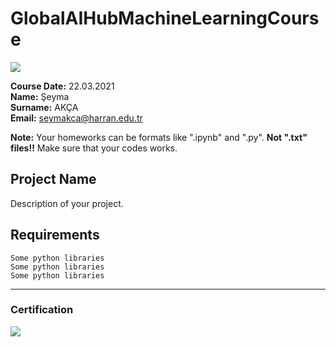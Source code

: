 # GlobalAIHubMachineLearningCourse
![](img/newlogo.png)

**Course Date:** 22.03.2021  
**Name:** Şeyma  
**Surname:** AKÇA  
**Email:** seymakca@harran.edu.tr  

**Note:** Your homeworks can be formats like ".ipynb" and ".py". **Not ".txt" files!!** Make sure that your codes works.  

## Project Name
Description of your project.

## Requirements
```
Some python libraries
Some python libraries
Some python libraries
```
---

### Certification
![](img/TopLearnerCertificate.png)

